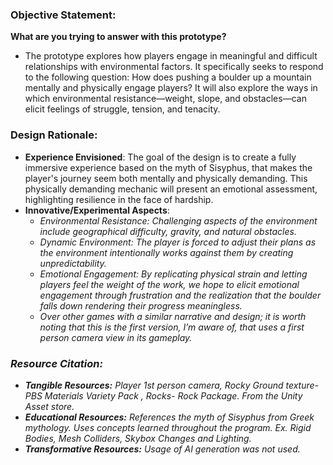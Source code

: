 ### **Objective Statement:**

**What are you trying to answer with this prototype?**

* The prototype explores how players engage in meaningful and difficult relationships with environmental factors. It specifically seeks to respond to the following question: How does pushing a boulder up a mountain mentally and physically engage players? It will also explore the ways in which environmental resistance—weight, slope, and obstacles—can elicit feelings of struggle, tension, and tenacity.

### **Design Rationale:**

* **Experience Envisioned**: The goal of the design is to create a fully immersive experience based on the myth of Sisyphus, that makes the player's journey seem both mentally and physically demanding. This physically demanding mechanic will present an emotional assessment, highlighting resilience in the face of hardship.  
* **Innovative/Experimental Aspects**:  
  * *Environmental Resistance: Challenging aspects of the environment include geographical difficulty, gravity, and natural obstacles.*  
  * *Dynamic Environment: The player is forced to adjust their plans as the environment intentionally works against them by creating unpredictability.*  
  * *Emotional Engagement: By replicating physical strain and letting players feel the weight of the work, we hope to elicit emotional engagement through frustration and the realization that the boulder falls down rendering their progress meaningless.*  
  * *Over other games with a similar narrative and design; it is worth noting that this is the first version, I’m aware of, that uses a first person camera view in its gameplay.*

### ***Resource Citation:***

* ***Tangible Resources:** Player 1st person camera, Rocky Ground texture- PBS Materials Variety Pack , Rocks- Rock Package. From the Unity Asset store.*  
* ***Educational Resources:** References the myth of Sisyphus from Greek mythology. Uses concepts learned throughout the program. Ex. Rigid Bodies, Mesh Colliders, Skybox Changes and Lighting.*  
* ***Transformative Resources:** Usage of AI generation was not used.*

